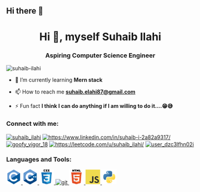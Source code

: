 ## Hi there 👋

<h1 align="center">Hi 👋, myself Suhaib Ilahi</h1>
<h3 align="center">Aspiring Computer Science Engineer</h3>

<p align="left"> <img src="https://komarev.com/ghpvc/?username=suhaib-ilahi&label=Profile%20views&color=0e75b6&style=flat" alt="suhaib-ilahi" /> </p>

- 🌱 I’m currently learning **Mern stack**

- 📫 How to reach me **suhaib.elahi87@gmail.com**

- ⚡ Fun fact **I think I can do anything if I am willing to do it....😁😅**

<h3 align="left">Connect with me:</h3>
<p align="left">
<a href="https://twitter.com/suhaib_ilahi" target="blank"><img align="center" src="https://raw.githubusercontent.com/rahuldkjain/github-profile-readme-generator/master/src/images/icons/Social/twitter.svg" alt="suhaib_ilahi" height="30" width="40" /></a>
<a href="https://linkedin.com/in/https://www.linkedin.com/in/suhaib-i-2a82a9317/" target="blank"><img align="center" src="https://raw.githubusercontent.com/rahuldkjain/github-profile-readme-generator/master/src/images/icons/Social/linked-in-alt.svg" alt="https://www.linkedin.com/in/suhaib-i-2a82a9317/" height="30" width="40" /></a>
<a href="https://www.codechef.com/users/goofy_vigor_18" target="blank"><img align="center" src="https://cdn.jsdelivr.net/npm/simple-icons@3.1.0/icons/codechef.svg" alt="goofy_vigor_18" height="30" width="40" /></a>
<a href="https://www.leetcode.com/https://leetcode.com/u/suhaib_ilahi/" target="blank"><img align="center" src="https://raw.githubusercontent.com/rahuldkjain/github-profile-readme-generator/master/src/images/icons/Social/leet-code.svg" alt="https://leetcode.com/u/suhaib_ilahi/" height="30" width="40" /></a>
<a href="https://auth.geeksforgeeks.org/user/user_dzc3lfhn02i" target="blank"><img align="center" src="https://raw.githubusercontent.com/rahuldkjain/github-profile-readme-generator/master/src/images/icons/Social/geeks-for-geeks.svg" alt="user_dzc3lfhn02i" height="30" width="40" /></a>
</p>

<h3 align="left">Languages and Tools:</h3>
<p align="left"> <a href="https://www.cprogramming.com/" target="_blank" rel="noreferrer"> <img src="https://raw.githubusercontent.com/devicons/devicon/master/icons/c/c-original.svg" alt="c" width="40" height="40"/> </a> <a href="https://www.w3schools.com/cpp/" target="_blank" rel="noreferrer"> <img src="https://raw.githubusercontent.com/devicons/devicon/master/icons/cplusplus/cplusplus-original.svg" alt="cplusplus" width="40" height="40"/> </a> <a href="https://www.w3schools.com/css/" target="_blank" rel="noreferrer"> <img src="https://raw.githubusercontent.com/devicons/devicon/master/icons/css3/css3-original-wordmark.svg" alt="css3" width="40" height="40"/> </a> <a href="https://git-scm.com/" target="_blank" rel="noreferrer"> <img src="https://www.vectorlogo.zone/logos/git-scm/git-scm-icon.svg" alt="git" width="40" height="40"/> </a> <a href="https://www.w3.org/html/" target="_blank" rel="noreferrer"> <img src="https://raw.githubusercontent.com/devicons/devicon/master/icons/html5/html5-original-wordmark.svg" alt="html5" width="40" height="40"/> </a> <a href="https://developer.mozilla.org/en-US/docs/Web/JavaScript" target="_blank" rel="noreferrer"> <img src="https://raw.githubusercontent.com/devicons/devicon/master/icons/javascript/javascript-original.svg" alt="javascript" width="40" height="40"/> </a> <a href="https://www.python.org" target="_blank" rel="noreferrer"> <img src="https://raw.githubusercontent.com/devicons/devicon/master/icons/python/python-original.svg" alt="python" width="40" height="40"/> </a> </p>
